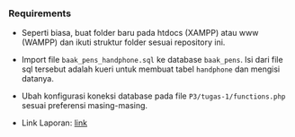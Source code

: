 ### Requirements
- Seperti biasa, buat folder baru pada htdocs (XAMPP) atau www (WAMPP) dan ikuti struktur folder sesuai repository ini.
- Import file `baak_pens_handphone.sql` ke database `baak_pens`. Isi dari file sql tersebut adalah kueri untuk membuat tabel `handphone` dan mengisi datanya.
- Ubah konfigurasi koneksi database pada file `P3/tugas-1/functions.php` sesuai preferensi masing-masing.

- Link Laporan: [link](https://www.dropbox.com/scl/fo/yimx3wv0qcy6x1iop5heq/AGAe2AEHMV--0Bjkzclmqfw?rlkey=35awawu5i2ec8d07soqus7ma8&st=tat3fh25&dl=0)